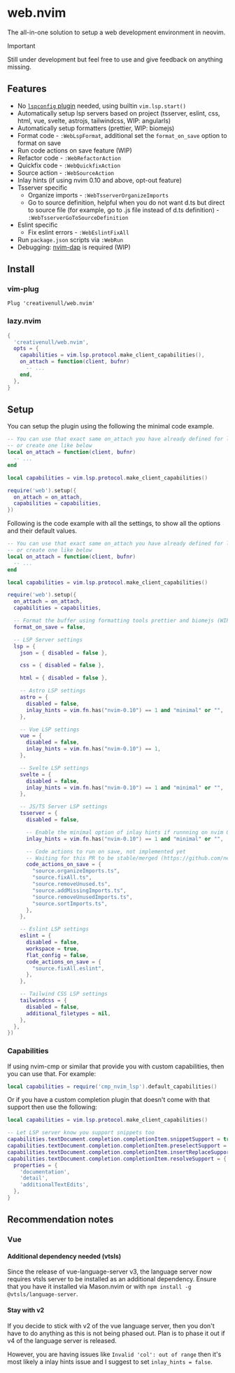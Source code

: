# web.nvim

The all-in-one solution to setup a web development environment in neovim.

> [!IMPORTANT]
> Still under development but feel free to use and give feedback on anything missing.

## Features

- No [`lspconfig` plugin][lspconfig-url] needed, using builtin `vim.lsp.start()`
- Automatically setup lsp servers based on project (tsserver, eslint, css, html, vue, svelte, astrojs, tailwindcss, WIP: angularls)
- Automatically setup formatters (prettier, WIP: biomejs)
- Format code - `:WebLspFormat`, additional set the `format_on_save` option to format on save
- Run code actions on save feature (WIP)
- Refactor code - `:WebRefactorAction`
- Quickfix code - `:WebQuickfixAction`
- Source action - `:WebSourceAction`
- Inlay hints (if using nvim 0.10 and above, opt-out feature)
- Tsserver specific
  - Organize imports - `:WebTsserverOrganizeImports`
  - Go to source definition, helpful when you do not want d.ts but direct to source file (for example, go to .js file instead of d.ts definition) - `:WebTsserverGoToSourceDefinition`
- Eslint specific
  - Fix eslint errors - `:WebEslintFixAll`
- Run `package.json` scripts via `:WebRun`
- Debugging: [nvim-dap][nvim-dap-url] is required (WIP)

## Install

### vim-plug

```vimscript
Plug 'creativenull/web.nvim'
```


### lazy.nvim

```lua
{
  'creativenull/web.nvim',
  opts = {
    capabilities = vim.lsp.protocol.make_client_capabilities(),
    on_attach = function(client, bufnr)
      -- ...
    end,
  },
}
```

## Setup

You can setup the plugin using the following the minimal code example.

```lua
-- You can use that exact same on_attach you have already defined for lspconfig
-- or create one like below
local on_attach = function(client, bufnr)
  -- ...
end

local capabilities = vim.lsp.protocol.make_client_capabilities()

require('web').setup({
  on_attach = on_attach,
  capabilities = capabilities,
})
```

Following is the code example with all the settings, to show all the options and
their default values.

```lua
-- You can use that exact same on_attach you have already defined for lspconfig
-- or create one like below
local on_attach = function(client, bufnr)
  -- ...
end

local capabilities = vim.lsp.protocol.make_client_capabilities()

require('web').setup({
  on_attach = on_attach,
  capabilities = capabilities,

  -- Format the buffer using formatting tools prettier and biomejs (WIP), if available
  format_on_save = false,

  -- LSP Server settings
  lsp = {
    json = { disabled = false },

    css = { disabled = false },

    html = { disabled = false },

    -- Astro LSP settings
    astro = {
      disabled = false,
      inlay_hints = vim.fn.has("nvim-0.10") == 1 and "minimal" or "",
    },

    -- Vue LSP settings
    vue = {
      disabled = false,
      inlay_hints = vim.fn.has("nvim-0.10") == 1,
    },

    -- Svelte LSP settings
    svelte = {
      disabled = false,
      inlay_hints = vim.fn.has("nvim-0.10") == 1 and "minimal" or "",
    },

    -- JS/TS Server LSP settings
    tsserver = {
      disabled = false,

      -- Enable the minimal option of inlay hints if runnning on nvim 0.10 or above
      inlay_hints = vim.fn.has("nvim-0.10") == 1 and "minimal" or "",

      -- Code actions to run on save, not implemented yet
      -- Waiting for this PR to be stable/merged (https://github.com/neovim/neovim/pull/22598)
      code_actions_on_save = {
        "source.organizeImports.ts",
        "source.fixAll.ts",
        "source.removeUnused.ts",
        "source.addMissingImports.ts",
        "source.removeUnusedImports.ts",
        "source.sortImports.ts",
      },
    },

    -- Eslint LSP settings
    eslint = {
      disabled = false,
      workspace = true,
      flat_config = false,
      code_actions_on_save = {
        "source.fixAll.eslint",
      },
    },

    -- Tailwind CSS LSP settings
    tailwindcss = {
      disabled = false,
      additional_filetypes = nil,
    },
  },
})
```

### Capabilities

If using nvim-cmp or similar that provide you with custom capabilities, then you
can use that. For example:

```lua
local capabilities = require('cmp_nvim_lsp').default_capabilities()
```

Or if you have a custom completion plugin that doesn't come with that support
then use the following:

```lua
local capabilities = vim.lsp.protocol.make_client_capabilities()

-- Let LSP server know you support snippets too
capabilities.textDocument.completion.completionItem.snippetSupport = true
capabilities.textDocument.completion.completionItem.preselectSupport = true
capabilities.textDocument.completion.completionItem.insertReplaceSupport = true
capabilities.textDocument.completion.completionItem.resolveSupport = {
  properties = {
    'documentation',
    'detail',
    'additionalTextEdits',
  },
}
```

## Recommendation notes

### Vue

#### Additional dependency needed (vtsls)

Since the release of vue-language-server v3, the language server now requires vtsls server to be installed as an
additional dependency. Ensure that you have it installed via Mason.nvim or with `npm install -g @vtsls/language-server`.

#### Stay with v2

If you decide to stick with v2 of the vue language server, then you don't have to do anything as this is not being
phased out. Plan is to phase it out if v4 of the language server is released.

However, you are having issues like `Invalid 'col': out of range` then it's most likely a inlay hints issue and I
suggest to set `inlay_hints = false`.

[lspconfig-url]: https://github.com/neovim/nvim-lspconfig
[mason-url]: https://github.com/williamboman/mason.nvim
[nvim-dap-url]: https://github.com/mfussenegger/nvim-dap
